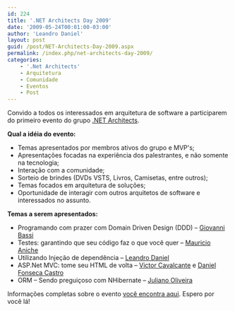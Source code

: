 ```yaml
---
id: 224
title: '.NET Architects Day 2009'
date: '2009-05-24T00:01:00-03:00'
author: 'Leandro Daniel'
layout: post
guid: /post/NET-Architects-Day-2009.aspx
permalink: /index.php/net-architects-day-2009/
categories:
    - '.Net Architects'
    - Arquitetura
    - Comunidade
    - Eventos
    - Post
---
```


Convido a todos os interessados em arquitetura de software a participarem do primeiro evento do grupo [.NET Architects](http://www.dotnetarchitects.net/dotnetarchitects/).

**Qual a idéia do evento:**

- Temas apresentados por membros ativos do grupo e MVP's;
- Apresentações focadas na experiência dos palestrantes, e não somente na tecnologia;
- Interação com a comunidade;
- Sorteio de brindes (DVDs VSTS, Livros, Camisetas, entre outros);
- Temas focados em arquitetura de soluções;
- Oportunidade de interagir com outros arquitetos de software e interessados no assunto.

**Temas a serem apresentados:**

- Programando com prazer com Domain Driven Design (DDD) – [Giovanni Bassi](http://giovannibassi.com)
- Testes: garantindo que seu código faz o que você quer – [Mauricio Aniche](http://aniche.com.br)
- Utilizando Injeção de dependência – [Leandro Daniel](http://reverb.leandrodaniel.com)
- ASP.Net MVC: tome seu HTML de volta – [Victor Cavalcante](http://www.cavalcante.net/) e [Daniel Fonseca Castro](http://www.danielfonsecacastro.com.br/)
- ORM – Sendo preguiçoso com NHibernate – [Juliano Oliveira](http://programandoem.net/)

Informações completas sobre o evento [você encontra aqui](http://www.dotnetarchitects.net/page/NET-Architects-Day-2009). Espero por você lá!